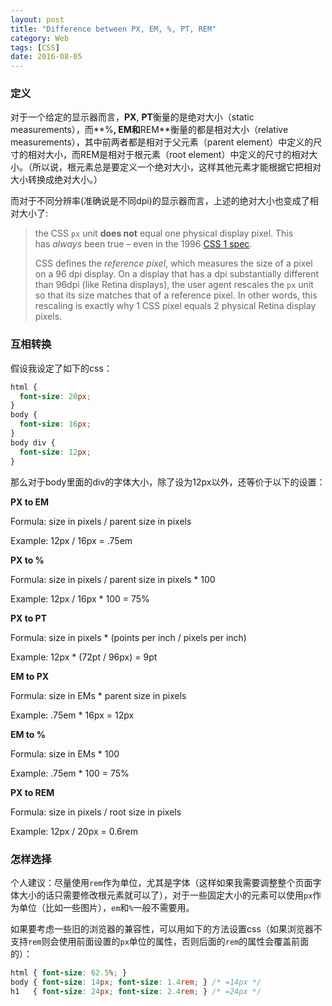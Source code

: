 ```yaml
---
layout: post
title: "Difference between PX, EM, %, PT, REM"
category: Web
tags: [CSS]
date: 2016-08-05
---
```


### 定义

对于一个给定的显示器而言，**PX**, **PT**衡量的是绝对大小（static measurements），而**%**, **EM**和**REM**衡量的都是相对大小（relative measurements），其中前两者都是相对于父元素（parent element）中定义的尺寸的相对大小，而REM是相对于根元素（root element）中定义的尺寸的相对大小。（所以说，根元素总是要定义一个绝对大小，这样其他元素才能根据它把相对大小转换成绝对大小。）

而对于不同分辨率(准确说是不同dpi)的显示器而言，上述的绝对大小也变成了相对大小了:

> the CSS `px` unit **does not** equal one physical display pixel. This has *always* been true – even in the 1996 [CSS 1 spec](http://www.w3.org/TR/2008/REC-CSS1-20080411/#length-units).
>
> CSS defines the *reference pixel*, which measures the size of a pixel on a 96 dpi display. On a display that has a dpi substantially different than 96dpi (like Retina displays), the user agent rescales the `px` unit so that its size matches that of a reference pixel. In other words, this rescaling is exactly why 1 CSS pixel equals 2 physical Retina display pixels.

<!--break-->

### 互相转换

假设我设定了如下的css：

```css
html {
  font-size: 20px;
}
body {
  font-size: 16px;
}
body div {
  font-size: 12px;
}
```

那么对于body里面的div的字体大小，除了设为12px以外，还等价于以下的设置：

**PX to EM**

Formula: size in pixels / parent size in pixels

Example: 12px / 16px = .75em

**PX to %**

Formula: size in pixels / parent size in pixels * 100

Example: 12px / 16px * 100 = 75%

**PX to PT**

Formula: size in pixels * (points per inch / pixels per inch)

Example: 12px * (72pt / 96px) = 9pt

**EM to PX**

Formula: size in EMs * parent size in pixels

Example: .75em * 16px = 12px

**EM to %**

Formula: size in EMs * 100

Example: .75em * 100 = 75%

**PX to REM**

Formula: size in pixels / root size in pixels

Example: 12px / 20px = 0.6rem

### 怎样选择

个人建议：尽量使用`rem`作为单位，尤其是字体（这样如果我需要调整整个页面字体大小的话只需要修改根元素就可以了），对于一些固定大小的元素可以使用`px`作为单位（比如一些图片），`em`和`%`一般不需要用。

如果要考虑一些旧的浏览器的兼容性，可以用如下的方法设置css（如果浏览器不支持`rem`则会使用前面设置的`px`单位的属性，否则后面的`rem`的属性会覆盖前面的）：

```css
html { font-size: 62.5%; }
body { font-size: 14px; font-size: 1.4rem; } /* =14px */
h1   { font-size: 24px; font-size: 2.4rem; } /* =24px */
```
